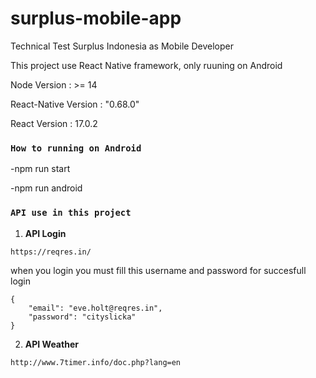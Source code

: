 # surplus-mobile-app
Technical Test Surplus Indonesia as Mobile Developer

This project use React Native framework, only ruuning on Android

Node Version : >= 14

React-Native Version : "0.68.0"

React Version : 17.0.2

### `How to running on Android`

-npm run start

-npm run android

### `API use in this project`

1. **API Login**

```https://reqres.in/```

when you login you must fill this username and password for succesfull login

```
{
    "email": "eve.holt@reqres.in",
    "password": "cityslicka"
}
```

2. **API Weather**

```http://www.7timer.info/doc.php?lang=en```


